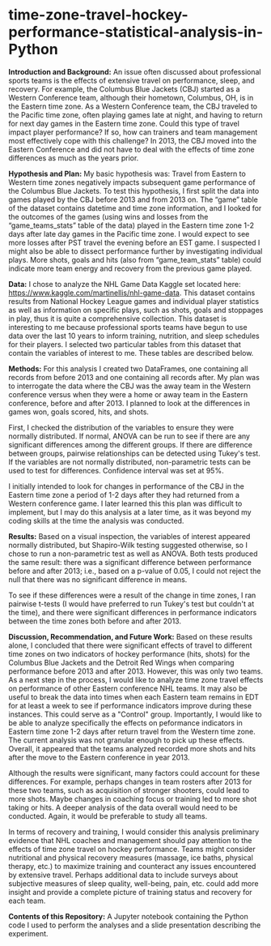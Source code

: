 # time-zone-travel-hockey-performance-statistical-analysis-in-Python
**Introduction and Background:** An issue often discussed about professional sports teams is the effects of extensive travel on performance, sleep, and recovery. For example, the Columbus Blue Jackets (CBJ) started as a Western Conference team, although their hometown, Columbus, OH, is in the Eastern time zone. As a Western Conference team, the CBJ traveled to the Pacific time zone, often playing games late at night, and having to return for next day games in the Eastern time zone. Could this type of travel impact player performance? If so, how can trainers and team management most effectively cope with this challenge? In 2013, the CBJ moved into the Eastern Conference and did not have to deal with the effects of time zone differences as much as the years prior.

**Hypothesis and Plan:** My basic hypothesis was: Travel from Eastern to Western time zones negatively impacts subsequent game performance of the Columbus Blue Jackets. To test this hypothesis, I first split the data into games played by the CBJ before 2013 and from 2013 on. The “game” table of the dataset contains datetime and time zone information, and I looked for the outcomes of the games (using wins and losses from the “game_teams_stats” table of the data) played in the Eastern time zone 1-2 days after late day games in the Pacific time zone. I would expect to see more losses after PST travel the evening before an EST game. I suspected I might also be able to dissect performance further by investigating individual plays. More shots, goals and hits (also from “game_team_stats” table) could indicate more team energy and recovery from the previous game played.

**Data:** I chose to analyze the NHL Game Data Kaggle set located here: https://www.kaggle.com/martinellis/nhl-game-data. This dataset contains results from National Hockey League games and individual player statistics as well as information on specific plays, such as shots, goals and stoppages in play, thus it is quite a comprehensive collection. This dataset is interesting to me because professional sports teams have begun to use data over the last 10 years to inform training, nutrition, and sleep schedules for their players. I selected two particular tables from this dataset that contain the variables of interest to me. These tables are described below.

**Methods:** For this analysis I created two DataFrames, one containing all records from before 2013 and one containing all records after. My plan was to interrogate the data where the CBJ was the away team in the Western conference versus when they were a home or away team in the Eastern conference, before and after 2013. I planned to look at the differences in games won, goals scored, hits, and shots.

First, I checked the distribution of the variables to ensure they were normally distributed. If normal, ANOVA can be run to see if there are any significant differences among the different groups. If there are difference between groups, pairwise relationships can be detected using Tukey's test. If the variables are not normally distributed, non-parametric tests can be used to test for differences. Confidence interval was set at 95%.

I initially intended to look for changes in performance of the CBJ in the Eastern time zone a period of 1-2 days after they had returned from a Western conference game. I later learned this this plan was difficult to implement, but I may do this analysis at a later time, as it was beyond my coding skills at the time the analysis was conducted.

**Results:** Based on a visual inspection, the variables of interest appeared normally distributed, but Shapiro-Wilk testing suggested otherwise, so I chose to run a non-parametric test as well as ANOVA. Both tests produced the same result: there was a significant difference between performance before and after 2013; i.e., based on a p-value of 0.05, I could not reject the null that there was no significant difference in means.

To see if these differences were a result of the change in time zones, I ran pairwise t-tests (I would have preferred to run Tukey's test but couldn't at the time), and there were significant differences in performance indicators between the time zones both before and after 2013.

**Discussion, Recommendation, and Future Work:** Based on these results alone, I concluded that there were significant effects of travel to different time zones on two indicators of hockey performance (hits, shots) for the Columbus Blue Jackets and the Detroit Red Wings when comparing performance before 2013 and after 2013. However, this was only two teams. As a next step in the process, I would like to analyze time zone travel effects on performance of other Eastern conference NHL teams. It may also be useful to break the data into times when each Eastern team remains in EDT for at least a week to see if performance indicators improve during these instances. This could serve as a "Control" group. Importantly, I would like to be able to analyze specifically the effects on peformance indicators in Eastern time zone 1-2 days after return travel from the Western time zone. The current analysis was not granular enough to pick up these effects. Overall, it appeared that the teams analyzed recorded more shots and hits after the move to the Eastern conference in year 2013.

Although the results were significant, many factors could account for these differences. For example, perhaps changes in team rosters after 2013 for these two teams, such as acquisition of stronger shooters, could lead to more shots. Maybe changes in coaching focus or training led to more shot taking or hits. A deeper analysis of the data overall would need to be conducted. Again, it would be preferable to study all teams.

In terms of recovery and training, I would consider this analysis preliminary evidence that NHL coaches and management should pay attention to the effects of time zone travel on hockey performance. Teams might consider nutritional and physical recovery measures (massage, ice baths, physical therapy, etc.) to maximize training and counteract any issues encountered by extensive travel. Perhaps additional data to include surveys about subjective measures of sleep quality, well-being, pain, etc. could add more insight and provide a complete picture of training status and recovery for each team.

**Contents of this Repository:** A Jupyter notebook containing the Python code I used to perform the analyses and a slide presentation describing the experiment.

